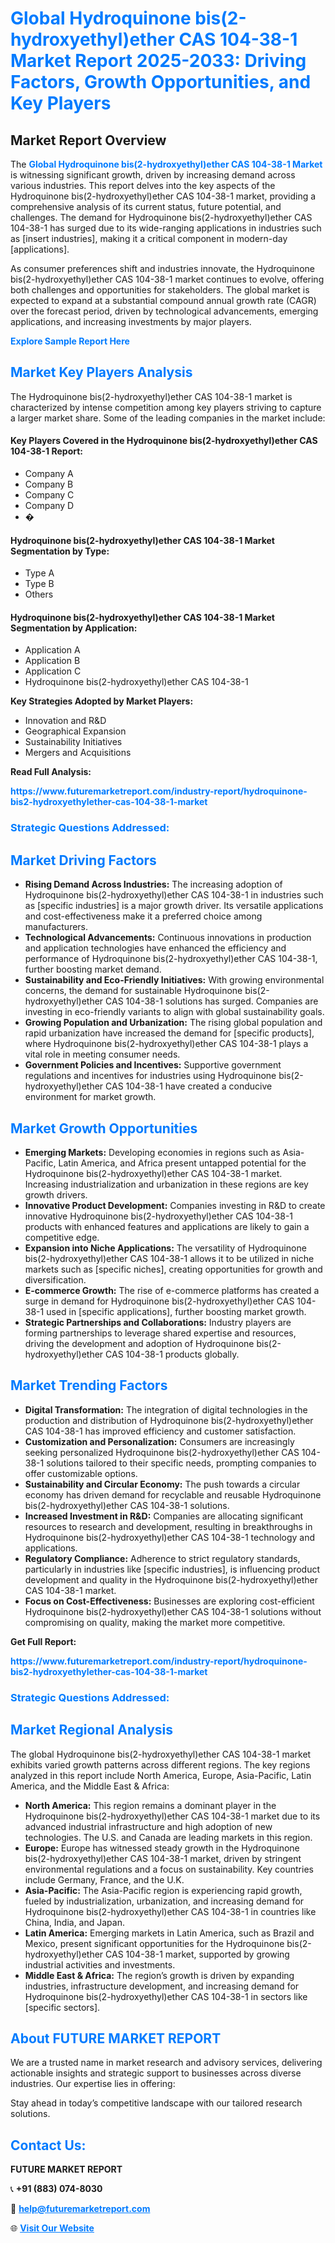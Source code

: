 <h1 style="color: #007BFF;">Global Hydroquinone bis(2-hydroxyethyl)ether CAS 104-38-1 Market Report 2025-2033: Driving Factors, Growth Opportunities, and Key Players</h1>

<section id="overview">
<h2>Market Report Overview</h2>
<p>The <a href="https://www.futuremarketreport.com/industry-report/hydroquinone-bis2-hydroxyethylether-cas-104-38-1-market" style="color: #007BFF; text-decoration: none;"><strong>Global Hydroquinone bis(2-hydroxyethyl)ether CAS 104-38-1 Market</strong></a> is witnessing significant growth, driven by increasing demand across various industries. This report delves into the key aspects of the Hydroquinone bis(2-hydroxyethyl)ether CAS 104-38-1 market, providing a comprehensive analysis of its current status, future potential, and challenges. The demand for Hydroquinone bis(2-hydroxyethyl)ether CAS 104-38-1 has surged due to its wide-ranging applications in industries such as [insert industries], making it a critical component in modern-day [applications].</p>
<p>As consumer preferences shift and industries innovate, the Hydroquinone bis(2-hydroxyethyl)ether CAS 104-38-1 market continues to evolve, offering both challenges and opportunities for stakeholders. The global market is expected to expand at a substantial compound annual growth rate (CAGR) over the forecast period, driven by technological advancements, emerging applications, and increasing investments by major players.</p>
</section>

<section id="overview">
<p><a href="https://www.futuremarketreport.com/request-sample/reportId=116690" style="color: #007BFF; text-decoration: none;"><strong>Explore Sample Report Here</strong></a></p>
</section>

<section id="key-players">
<h2 style="color: #007BFF;">Market Key Players Analysis</h2>
<p>The Hydroquinone bis(2-hydroxyethyl)ether CAS 104-38-1 market is characterized by intense competition among key players striving to capture a larger market share. Some of the leading companies in the market include:</p>
<h4>Key Players Covered in the Hydroquinone bis(2-hydroxyethyl)ether CAS 104-38-1 Report:</h4>
<ul><li>Company A</li><li>Company B</li><li>Company C</li><li>Company D</li><li>�</li></ul>
<h4>Hydroquinone bis(2-hydroxyethyl)ether CAS 104-38-1 Market Segmentation by Type:</h4>
<ul><li>Type A</li><li>Type B</li><li>Others</li></ul>

<h4>Hydroquinone bis(2-hydroxyethyl)ether CAS 104-38-1 Market Segmentation by Application:</h4>
<ul><li>Application A</li><li>Application B</li><li>Application C</li><li>Hydroquinone bis(2-hydroxyethyl)ether CAS 104-38-1</li></ul>
<p><strong>Key Strategies Adopted by Market Players:</strong></p>
<ul>
<li>Innovation and R&D</li>
<li>Geographical Expansion</li>
<li>Sustainability Initiatives</li>
<li>Mergers and Acquisitions</li>
</ul>
</section>

<section>
<p><strong>Read Full Analysis: </strong></p><a href="https://www.futuremarketreport.com/industry-report/hydroquinone-bis2-hydroxyethylether-cas-104-38-1-market" style="color: #007BFF; text-decoration: none;"><strong>https://www.futuremarketreport.com/industry-report/hydroquinone-bis2-hydroxyethylether-cas-104-38-1-market</strong></a>
<h3 style="color: #007BFF;">Strategic Questions Addressed:</h3>
</section>

<section id="driving-factors">
<h2 style="color: #007BFF;">Market Driving Factors</h2>
<ul>
<li><strong>Rising Demand Across Industries:</strong> The increasing adoption of Hydroquinone bis(2-hydroxyethyl)ether CAS 104-38-1 in industries such as [specific industries] is a major growth driver. Its versatile applications and cost-effectiveness make it a preferred choice among manufacturers.</li>
<li><strong>Technological Advancements:</strong> Continuous innovations in production and application technologies have enhanced the efficiency and performance of Hydroquinone bis(2-hydroxyethyl)ether CAS 104-38-1, further boosting market demand.</li>
<li><strong>Sustainability and Eco-Friendly Initiatives:</strong> With growing environmental concerns, the demand for sustainable Hydroquinone bis(2-hydroxyethyl)ether CAS 104-38-1 solutions has surged. Companies are investing in eco-friendly variants to align with global sustainability goals.</li>
<li><strong>Growing Population and Urbanization:</strong> The rising global population and rapid urbanization have increased the demand for [specific products], where Hydroquinone bis(2-hydroxyethyl)ether CAS 104-38-1 plays a vital role in meeting consumer needs.</li>
<li><strong>Government Policies and Incentives:</strong> Supportive government regulations and incentives for industries using Hydroquinone bis(2-hydroxyethyl)ether CAS 104-38-1 have created a conducive environment for market growth.</li>
</ul>
</section>

<section id="growth-opportunities">
<h2 style="color: #007BFF;">Market Growth Opportunities</h2>
<ul>
<li><strong>Emerging Markets:</strong> Developing economies in regions such as Asia-Pacific, Latin America, and Africa present untapped potential for the Hydroquinone bis(2-hydroxyethyl)ether CAS 104-38-1 market. Increasing industrialization and urbanization in these regions are key growth drivers.</li>
<li><strong>Innovative Product Development:</strong> Companies investing in R&D to create innovative Hydroquinone bis(2-hydroxyethyl)ether CAS 104-38-1 products with enhanced features and applications are likely to gain a competitive edge.</li>
<li><strong>Expansion into Niche Applications:</strong> The versatility of Hydroquinone bis(2-hydroxyethyl)ether CAS 104-38-1 allows it to be utilized in niche markets such as [specific niches], creating opportunities for growth and diversification.</li>
<li><strong>E-commerce Growth:</strong> The rise of e-commerce platforms has created a surge in demand for Hydroquinone bis(2-hydroxyethyl)ether CAS 104-38-1 used in [specific applications], further boosting market growth.</li>
<li><strong>Strategic Partnerships and Collaborations:</strong> Industry players are forming partnerships to leverage shared expertise and resources, driving the development and adoption of Hydroquinone bis(2-hydroxyethyl)ether CAS 104-38-1 products globally.</li>
</ul>
</section>

<section id="trending-factors">
<h2 style="color: #007BFF;">Market Trending Factors</h2>
<ul>
<li><strong>Digital Transformation:</strong> The integration of digital technologies in the production and distribution of Hydroquinone bis(2-hydroxyethyl)ether CAS 104-38-1 has improved efficiency and customer satisfaction.</li>
<li><strong>Customization and Personalization:</strong> Consumers are increasingly seeking personalized Hydroquinone bis(2-hydroxyethyl)ether CAS 104-38-1 solutions tailored to their specific needs, prompting companies to offer customizable options.</li>
<li><strong>Sustainability and Circular Economy:</strong> The push towards a circular economy has driven demand for recyclable and reusable Hydroquinone bis(2-hydroxyethyl)ether CAS 104-38-1 solutions.</li>
<li><strong>Increased Investment in R&D:</strong> Companies are allocating significant resources to research and development, resulting in breakthroughs in Hydroquinone bis(2-hydroxyethyl)ether CAS 104-38-1 technology and applications.</li>
<li><strong>Regulatory Compliance:</strong> Adherence to strict regulatory standards, particularly in industries like [specific industries], is influencing product development and quality in the Hydroquinone bis(2-hydroxyethyl)ether CAS 104-38-1 market.</li>
<li><strong>Focus on Cost-Effectiveness:</strong> Businesses are exploring cost-efficient Hydroquinone bis(2-hydroxyethyl)ether CAS 104-38-1 solutions without compromising on quality, making the market more competitive.</li>
</ul>
</section>

<section>
<p><strong>Get Full Report: </strong></p><a href="https://www.futuremarketreport.com/industry-report/hydroquinone-bis2-hydroxyethylether-cas-104-38-1-market" style="color: #007BFF; text-decoration: none;"><strong>https://www.futuremarketreport.com/industry-report/hydroquinone-bis2-hydroxyethylether-cas-104-38-1-market</strong></a>
<h3 style="color: #007BFF;">Strategic Questions Addressed:</h3>
</section>


<section id="regional-analysis">
<h2 style="color: #007BFF;">Market Regional Analysis</h2>
<p>The global Hydroquinone bis(2-hydroxyethyl)ether CAS 104-38-1 market exhibits varied growth patterns across different regions. The key regions analyzed in this report include North America, Europe, Asia-Pacific, Latin America, and the Middle East & Africa:</p>
<ul>
<li><strong>North America:</strong> This region remains a dominant player in the Hydroquinone bis(2-hydroxyethyl)ether CAS 104-38-1 market due to its advanced industrial infrastructure and high adoption of new technologies. The U.S. and Canada are leading markets in this region.</li>
<li><strong>Europe:</strong> Europe has witnessed steady growth in the Hydroquinone bis(2-hydroxyethyl)ether CAS 104-38-1 market, driven by stringent environmental regulations and a focus on sustainability. Key countries include Germany, France, and the U.K.</li>
<li><strong>Asia-Pacific:</strong> The Asia-Pacific region is experiencing rapid growth, fueled by industrialization, urbanization, and increasing demand for Hydroquinone bis(2-hydroxyethyl)ether CAS 104-38-1 in countries like China, India, and Japan.</li>
<li><strong>Latin America:</strong> Emerging markets in Latin America, such as Brazil and Mexico, present significant opportunities for the Hydroquinone bis(2-hydroxyethyl)ether CAS 104-38-1 market, supported by growing industrial activities and investments.</li>
<li><strong>Middle East & Africa:</strong> The region’s growth is driven by expanding industries, infrastructure development, and increasing demand for Hydroquinone bis(2-hydroxyethyl)ether CAS 104-38-1 in sectors like [specific sectors].</li>
</ul>
</section>

<footer>
<h2 style="color: #007BFF;">About FUTURE MARKET REPORT</h2>
<p>We are a trusted name in market research and advisory services, delivering actionable insights and strategic support to businesses across diverse industries. Our expertise lies in offering:</p>

<p>Stay ahead in today’s competitive landscape with our tailored research solutions.</p>

<h2 style="color: #007BFF;">Contact Us:</h2>
<p><strong>FUTURE MARKET REPORT</strong></p>
<p>📞 <strong>+91 (883) 074-8030</strong></p>
<p>📧 <strong><a href="mailto:help@futuremarketreport.com" style="color: #007BFF;">help@futuremarketreport.com</a></strong></p>
<p>🌐 <strong><a href="https://www.futuremarketreport.com/" style="color: #007BFF;">Visit Our Website</a></strong></p>
</footer>